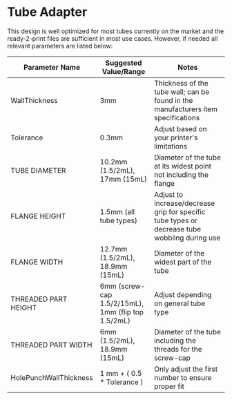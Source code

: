 # Tube Adapter

This design is well optimized for most tubes currently on the market and the ready-2-print files are sufficient in most use cases. However, if needed all relevant parameters are listed below:

| Parameter Name | Suggested Value/Range | Notes |
| -------------- | --------------------- | ----- |
| WallThickness | 3mm | Thickness of the tube wall; can be found in the manufacturers item specifications |
| Tolerance | 0.3mm | Adjust based on your printer's limitations |
| TUBE DIAMETER |	10.2mm (1.5/2mL), 17mm (15mL) |	Diameter of the tube at its widest point not including the flange |
| FLANGE HEIGHT	| 1.5mm (all tube types) | Adjust to increase/decrease grip for specific tube types or decrease tube wobbling during use
| FLANGE WIDTH	| 12.7mm (1.5/2mL), 18.9mm (15mL)	| Diameter of the widest part of the tube
| THREADED PART HEIGHT	| 6mm (screw-cap 1.5/2/15mL), 1mm (flip top 1.5/2mL) | Adjust depending on general tube type
| THREADED PART WIDTH	| 6mm (1.5/2mL), 18.9mm (15mL) | Diameter of the tube including the threads for the screw-cap
| HolePunchWallThickness | 1 mm + ( 0.5 * Tolerance ) | Only adjust the first number to ensure proper fit |
